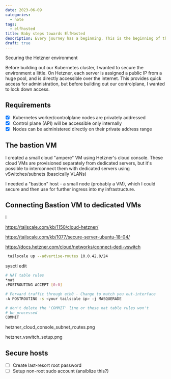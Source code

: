 ```yaml
---
date: 2023-06-09
categories:
  - note
tags:
  - elfhosted
title: Baby steps towards ElfHosted
description: Every journey has a beginning. This is the beginning of the ElfHosted journey
draft: true
---
```


Securing the Hetzner environment

Before building out our Kubernetes cluster, I wanted to secure the environment a little. On Hetzner, each server is assigned a public IP from a huge pool, and is directly accessible over the internet. This provides quick access for administration, but before building out our controlplane, I wanted to lock down access.

## Requirements

* [x] Kubernetes worker/controlplane nodes are privately addressed
* [x] Control plane (API) will be accessible only internally
* [x] Nodes can be administered directly on their private address range

## The bastion VM

I created a small cloud "ampere" VM using Hetzner's cloud console. These cloud VMs are provisioned separately from dedicated servers, but it's possible to interconnect them with dedicated servers using vSwitches/subnets (bascically VLANs)

I needed a "bastion" host - a small node (probably a VM), which I could secure and then use for further ingress into my infrastructure.

## Connecting Bastion VM to dedicated VMs

I 

https://tailscale.com/kb/1150/cloud-hetzner/


https://tailscale.com/kb/1077/secure-server-ubuntu-18-04/


https://docs.hetzner.com/cloud/networks/connect-dedi-vswitch

```bash
 tailscale up --advertise-routes 10.0.42.0/24
 ```

sysctl edit

```bash
# NAT table rules
*nat
:POSTROUTING ACCEPT [0:0]

# Forward traffic through eth0 - Change to match you out-interface
-A POSTROUTING -s <your tailscale ip> -j MASQUERADE

# don't delete the 'COMMIT' line or these nat table rules won't
# be processed
COMMIT
```


hetzner_cloud_console_subnet_routes.png

hetzner_vswitch_setup.png

## Secure hosts

* [ ] Create last-resort root password
* [ ] Setup non-root sudo account (ansiblize this?)